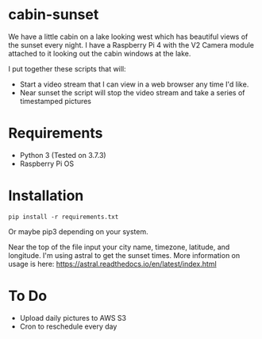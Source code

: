 # cabin-sunset
We have a little cabin on a lake looking west which has beautiful views of the sunset every night. I have a Raspberry Pi 4 with the V2 Camera module attached to it looking out the cabin windows at the lake. 

I put together these scripts that will:
- Start a video stream that I can view in a web browser any time I'd like.
- Near sunset the script will stop the video stream and take a series of timestamped pictures

# Requirements
- Python 3 (Tested on 3.7.3)
- Raspberry Pi OS 

# Installation

```
pip install -r requirements.txt

```

Or maybe pip3 depending on your system.

Near the top of the file input your city name, timezone, latitude, and longitude.
 I'm using astral to get the sunset times.  More information on usage is here: https://astral.readthedocs.io/en/latest/index.html

# To Do
- Upload daily pictures to AWS S3
- Cron to reschedule every day

